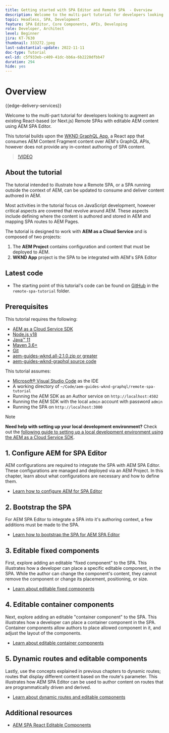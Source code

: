 ```yaml
---
title: Getting started with SPA Editor and Remote SPA  - Overview
description: Welcome to the multi-part tutorial for developers looking to augment an existing Remote SPAs with editable AEM content using AEM SPA Editor.
topic: Headless, SPA, Development
feature: SPA Editor, Core Components, APIs, Developing
role: Developer, Architect
level: Beginner
jira: KT-7630
thumbnail: 333272.jpeg
last-substantial-update: 2022-11-11
doc-type: Tutorial
exl-id: c5f933eb-c409-41dc-bb6a-6b2220dfbb47
duration: 294
hide: yes
---
```

# Overview

{{edge-delivery-services}}

Welcome to the multi-part tutorial for developers looking to augment an existing React-based (or Next.js) Remote SPAs with editable AEM content using AEM SPA Editor.

This tutorial builds upon the [WKND GraphQL App](https://experienceleague.adobe.com/docs/experience-manager-learn/getting-started-with-aem-headless/graphql/overview.html), a React app that consumes AEM Content Fragment content over AEM's GraphQL APIs, however does not  provide any in-context authoring of SPA content.

>[!VIDEO](https://video.tv.adobe.com/v/333272?quality=12&learn=on)

## About the tutorial

The tutorial intended to illustrate how a Remote SPA, or a SPA running outside the context of AEM, can be updated to consume and deliver content authored in AEM.

Most activities in the tutorial focus on JavaScript development, however critical aspects are covered that revolve around AEM. These aspects include defining where the content is  authored and stored in AEM and mapping SPA routes to AEM Pages.

The tutorial is designed to work with **AEM as a Cloud Service** and is composed of two projects:

1. The __AEM Project__ contains configuration and content that must be deployed to AEM.
1. __WKND App__ project is the SPA to be integrated with AEM's SPA Editor

## Latest code

+ The starting point of this tutorial's code can be found on [GitHub](https://github.com/adobe/aem-guides-wknd-graphql/tree/main/remote-spa-tutorial) in the `remote-spa-tutorial` folder. 

## Prerequisites

This tutorial requires the following:

+ [AEM as a Cloud Service SDK](https://experienceleague.adobe.com/docs/experience-manager-learn/cloud-service/local-development-environment-set-up/aem-runtime.html?lang=en)
+ [Node.js v18](https://nodejs.org/en/)
+ [Java&trade; 11](https://downloads.experiencecloud.adobe.com/content/software-distribution/en/general.html)
+ [Maven 3.6+](https://maven.apache.org/)
+ [Git](https://git-scm.com/downloads)
+ [aem-guides-wknd.all-2.1.0.zip or greater](https://github.com/adobe/aem-guides-wknd/releases)
+ [aem-guides-wknd-graphql source code](https://github.com/adobe/aem-guides-wknd-graphql/tree/main)

This tutorial assumes:

+ [Microsoft&reg; Visual Studio Code](https://visualstudio.microsoft.com/) as the IDE
+ A working directory of `~/Code/aem-guides-wknd-graphql/remote-spa-tutorial`
+ Running the AEM SDK as an Author service on `http://localhost:4502`
+ Running the AEM SDK with the local `admin` account with password `admin`
+ Running the SPA on `http://localhost:3000`

>[!NOTE]
>
> **Need help with setting up your local development environment?** Check out the [following guide to setting up a local development environment using the AEM as a Cloud Service SDK](https://experienceleague.adobe.com/docs/experience-manager-learn/cloud-service/local-development-environment-set-up/overview.html).

## 1. Configure AEM for SPA Editor

 AEM configurations are required to integrate the SPA with AEM SPA Editor. These configurations are managed and deployed via an AEM Project. In this chapter, learn about what configurations are necessary and how to define them.

+ [Learn how to configure AEM for SPA Editor](./aem-configure.md)

## 2. Bootstrap the SPA

For AEM SPA Editor to integrate a SPA into it's authoring context, a few additions must be made to the SPA.

+ [Learn how to bootstrap the SPA for AEM SPA Editor](./spa-bootstrap.md)

## 3. Editable fixed components

First, explore adding an editable "fixed component" to the SPA. This illustrates how a developer can place a specific editable component, in the SPA. While the author can change the component's content, they cannot remove the component or change its placement, positioning, or size.

+ [Learn about editable fixed components](./spa-fixed-component.md)

## 4. Editable container components

Next, explore adding an editable "container component" to the SPA. This illustrates how a developer can place a container component in the SPA. Container components allow authors to place allowed component in it, and adjust the layout of the components.

+ [Learn about editable container components](./spa-container-component.md)

## 5. Dynamic routes and editable components

Lastly, use the concepts explained in previous chapters to dynamic routes; routes that  display different content based on the route's parameter. This illustrates how AEM SPA Editor can be used to author content on routes that are programmatically driven and derived.

+ [Learn about dynamic routes and editable components](./spa-dynamic-routes.md)

## Additional resources

+ [AEM SPA React Editable Components](https://www.npmjs.com/package/@adobe/aem-react-editable-components)
